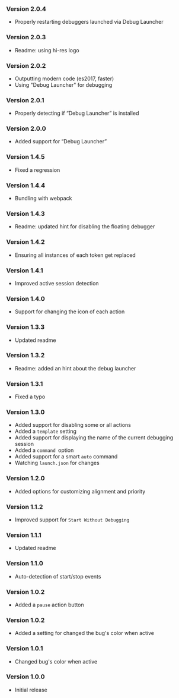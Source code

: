 ### Version 2.0.4
- Properly restarting debuggers launched via Debug Launcher

### Version 2.0.3
- Readme: using hi-res logo

### Version 2.0.2
- Outputting modern code (es2017, faster)
- Using "Debug Launcher" for debugging

### Version 2.0.1
- Properly detecting if “Debug Launcher” is installed

### Version 2.0.0
- Added support for “Debug Launcher”

### Version 1.4.5
- Fixed a regression

### Version 1.4.4
- Bundling with webpack

### Version 1.4.3
- Readme: updated hint for disabling the floating debugger

### Version 1.4.2
- Ensuring all instances of each token get replaced

### Version 1.4.1
- Improved active session detection

### Version 1.4.0
- Support for changing the icon of each action

### Version 1.3.3
- Updated readme

### Version 1.3.2
- Readme: added an hint about the debug launcher

### Version 1.3.1
- Fixed a typo

### Version 1.3.0
- Added support for disabling some or all actions
- Added a `template` setting
- Added support for displaying the name of the current debugging session
- Added a `command `option
- Added support for a smart `auto` command
- Watching `launch.json` for changes

### Version 1.2.0
- Added options for customizing alignment and priority

### Version 1.1.2
- Improved support for `Start Without Debugging`

### Version 1.1.1
- Updated readme

### Version 1.1.0
- Auto-detection of start/stop events

### Version 1.0.2
- Added a `pause` action button

### Version 1.0.2
- Added a setting for changed the bug's color when active

### Version 1.0.1
- Changed bug's color when active

### Version 1.0.0
- Initial release
